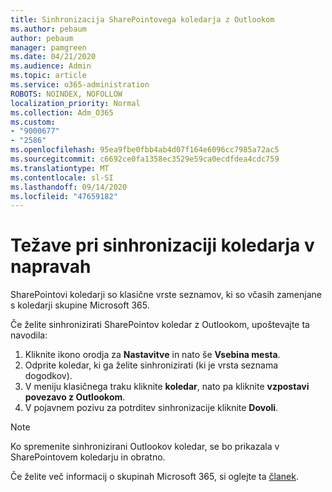 ```yaml
---
title: Sinhronizacija SharePointovega koledarja z Outlookom
ms.author: pebaum
author: pebaum
manager: pamgreen
ms.date: 04/21/2020
ms.audience: Admin
ms.topic: article
ms.service: o365-administration
ROBOTS: NOINDEX, NOFOLLOW
localization_priority: Normal
ms.collection: Adm_O365
ms.custom:
- "9000677"
- "2586"
ms.openlocfilehash: 95ea9fbe0fbb4ab4d07f164e6096cc7985a72ac5
ms.sourcegitcommit: c6692ce0fa1358ec3529e59ca0ecdfdea4cdc759
ms.translationtype: MT
ms.contentlocale: sl-SI
ms.lasthandoff: 09/14/2020
ms.locfileid: "47659182"
---
```

# <a name="issues-synchronizing-your-calendar-to-devices"></a>Težave pri sinhronizaciji koledarja v napravah

SharePointovi koledarji so klasične vrste seznamov, ki so včasih zamenjane s koledarji skupine Microsoft 365.

Če želite sinhronizirati SharePointov koledar z Outlookom, upoštevajte ta navodila:

1. Kliknite ikono orodja za **Nastavitve** in nato še **Vsebina mesta**.
2. Odprite koledar, ki ga želite sinhronizirati (ki je vrsta seznama dogodkov).
3. V meniju klasičnega traku kliknite **koledar**, nato pa kliknite **vzpostavi povezavo z Outlookom**.
4. V pojavnem pozivu za potrditev sinhronizacije kliknite **Dovoli**.

>[!Note]
> Ko spremenite sinhronizirani Outlookov koledar, se bo prikazala v SharePointovem koledarju in obratno.

Če želite več informacij o skupinah Microsoft 365, si oglejte ta [članek](https://support.office.com/article/Learn-about-Office-365-groups-b565caa1-5c40-40ef-9915-60fdb2d97fa2).
